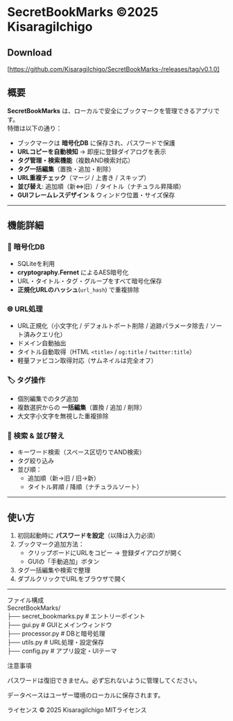 # SecretBookMarks ©️2025 KisaragiIchigo

## Download

[https://github.com/KisaragiIchigo/SecretBookMarks-/releases/tag/v0.1.0]


## 概要
**SecretBookMarks** は、ローカルで安全にブックマークを管理できるアプリです。  
特徴は以下の通り：

- ブックマークは **暗号化DB** に保存され、パスワードで保護
- **URLコピーを自動検知** → 即座に登録ダイアログを表示
- **タグ管理・検索機能**（複数AND検索対応）
- **タグ一括編集**（置換・追加・削除）
- **URL重複チェック**（マージ / 上書き / スキップ）
- **並び替え**: 追加順（新⇔旧）/ タイトル（ナチュラル昇降順）
- **GUIフレームレスデザイン** & ウィンドウ位置・サイズ保存

---

## 機能詳細

### 🔑 暗号化DB
- SQLiteを利用
- **cryptography.Fernet** によるAES暗号化
- URL・タイトル・タグ・グループをすべて暗号化保存
- **正規化URLのハッシュ**(`url_hash`) で重複排除

### 🌐 URL処理
- URL正規化（小文字化 / デフォルトポート削除 / 追跡パラメータ除去 / ソート済みクエリ化）
- ドメイン自動抽出
- タイトル自動取得（HTML `<title>` / `og:title` / `twitter:title`）
- 軽量ファビコン取得対応（サムネイルは完全オフ）

### 🏷️ タグ操作
- 個別編集でのタグ追加
- 複数選択からの **一括編集**（置換 / 追加 / 削除）
- 大文字小文字を無視した重複排除

### 🔎 検索 & 並び替え
- キーワード検索（スペース区切りでAND検索）
- タグ絞り込み
- 並び順：  
  - 追加順（新→旧 / 旧→新）  
  - タイトル昇順 / 降順（ナチュラルソート）

---

## 使い方

1. 初回起動時に **パスワードを設定**（以降は入力必須）
2. ブックマーク追加方法：
   - クリップボードにURLをコピー → 登録ダイアログが開く
   - GUIの「手動追加」ボタン
3. タグ一括編集や検索で整理
4. ダブルクリックでURLをブラウザで開く

---




ファイル構成  
SecretBookMarks/  
├── secret_bookmarks.py   # エントリーポイント  
├── gui.py                # GUIとメインウィンドウ  
├── processor.py          # DBと暗号処理  
├── utils.py              # URL処理・設定保存  
├── config.py             # アプリ設定・UIテーマ   

注意事項  
  
パスワードは復旧できません。必ず忘れないように管理してください。  
  
データベースはユーザー環境のローカルに保存されます。  


ライセンス
© 2025 KisaragiIchigo
MITライセンス
